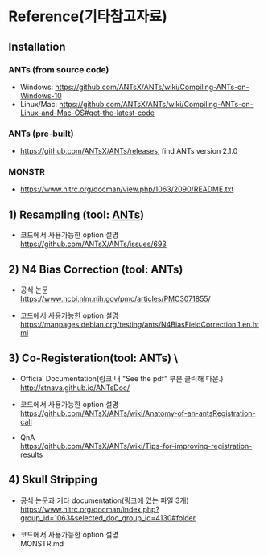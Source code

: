 # Reference(기타참고자료)
## Installation
### ANTs (from source code)
- Windows: https://github.com/ANTsX/ANTs/wiki/Compiling-ANTs-on-Windows-10
- Linux/Mac: https://github.com/ANTsX/ANTs/wiki/Compiling-ANTs-on-Linux-and-Mac-OS#get-the-latest-code

### ANTs (pre-built)
- https://github.com/ANTsX/ANTs/releases, find ANTs version 2.1.0

### MONSTR
- https://www.nitrc.org/docman/view.php/1063/2090/README.txt


## 1) Resampling (tool: [ANTs]())
- 코드에서 사용가능한 option 설명 \
https://github.com/ANTsX/ANTs/issues/693

## 2) N4 Bias Correction (tool: ANTs)
- 공식 논문 \
https://www.ncbi.nlm.nih.gov/pmc/articles/PMC3071855/

- 코드에서 사용가능한 option 설명 \
https://manpages.debian.org/testing/ants/N4BiasFieldCorrection.1.en.html

## 3) Co-Registeration(tool: ANTs) \
- Official Documentation(링크 내 "See the pdf" 부분 클릭해 다운.) \
http://stnava.github.io/ANTsDoc/

- 코드에서 사용가능한 option 설명 \
https://github.com/ANTsX/ANTs/wiki/Anatomy-of-an-antsRegistration-call

- QnA \
https://github.com/ANTsX/ANTs/wiki/Tips-for-improving-registration-results

## 4) Skull Stripping
- 공식 논문과 기타 documentation(링크에 있는 파일 3개) \
https://www.nitrc.org/docman/index.php?group_id=1063&selected_doc_group_id=4130#folder

- 코드에서 사용가능한 option 설명 \
MONSTR.md
